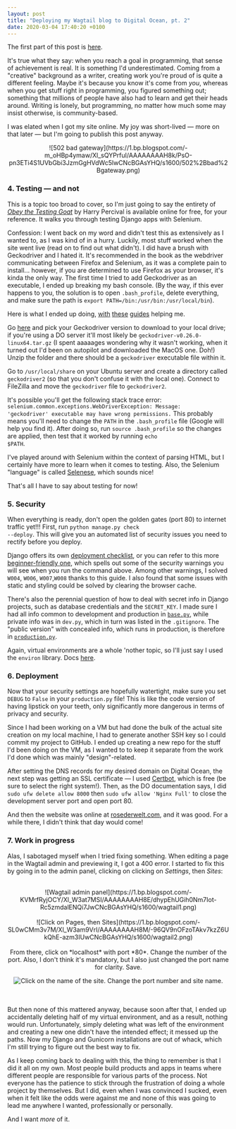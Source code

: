 ```yaml
---
layout: post
title: "Deploying my Wagtail blog to Digital Ocean, pt. 2"
date: 2020-03-04 17:40:20 +0100
---
```

The first part of this post is [here](https://rosamundmather.com/2020/01/29/wagtail-digital-ocean-1.html).

It's true what they say: when you reach a goal in programming, that sense of achievement is real. It is something I'd underestimated. Coming from a "creative" background as a writer, creating work you're proud of is quite a different feeling. Maybe it's because you know it's come from *you*, whereas when you get stuff right in programming, you figured something out; something that millions of people have also had to learn and get their heads around. Writing is lonely, but programming, no matter how much some may insist otherwise, is community-based.

I was elated when I got my site online. My joy was short-lived — more on that later — but I'm going to publish this post anyway.

<center>
![502 bad gateway](https://1.bp.blogspot.com/-m_oHBp4ymaw/Xl_sQYPrfuI/AAAAAAAAH8k/PsO-pn3ETi4S1UVbGbi3JzmGgHVdWc5lwCNcBGAsYHQ/s1600/502%2Bbad%2Bgateway.png)
</center>

<h3>4. Testing — and not</h3>

This is a topic too broad to cover, so I'm just going to say the entirety of <em><a href="[https://www.obeythetestinggoat.com/pages/book.html#toc](https://www.obeythetestinggoat.com/pages/book.html#toc)">Obey the Testing Goat</a></em> by Harry Percival is available online for free, for your reference. It walks you through testing Django apps with Selenium.

Confession: I went back on my word and didn't test this as extensively as I wanted to, as I was kind of in a hurry. Luckily, most stuff worked when the site went live (read on to find out what didn't).
I did have a brush with Geckodriver and I hated it. It's recommended in the book as the webdriver communicating between Firefox and Selenium, as it was a complete pain to install... however, if you are determined to use Firefox as your browser, it's kinda the only way. The first time I tried to add Geckodriver as an executable, I ended up breaking my bash console. (By the way, if this ever happens to you, the solution is to open <code>.bash_profile</code>, delete everything, and make sure the path is <code>export PATH=/bin:/usr/bin:/usr/local/bin</code>).

Here is what I ended up doing, [with](https://selenium.dev/documentation/en/webdriver/driver_requirements/#adding-executables-to-your-path) [these](https://medium.com/dropout-analytics/selenium-and-geckodriver-on-mac-b411dbfe61bc) [guides](https://medium.com/@sonaldwivedi/downloading-and-setting-up-geckodriver-87873e25207c) helping me.

Go [here](https://github.com/mozilla/geckodriver/releases) and pick your Geckodriver version to download to your local drive; if you're using a DO server it'll most likely be <code>geckodriver-v0.26.0-linux64.tar.gz</code> (I spent aaaaages wondering why it wasn't working, when it turned out I'd been on autopilot and downloaded the MacOS one. Doh!) Unzip the folder and there should be a <code>geckodriver</code> executable file within it.

Go to `/usr/local/share` on your Ubuntu server and create a directory called <code>geckodriver2</code> (so that you don't confuse it with the local one). Connect to FileZilla and move the <code>geckodriver</code> file to <code>geckodriver2</code>.

It's possible you'll get the following stack trace error:
<code>selenium.common.exceptions.WebDriverException: Message: 'geckodriver' executable may have wrong permissions.</code> This probably means you'll need to change the `PATH` in the `.bash_profile` file (Google will help you find it). After doing so, run `source .bash_profile` so the changes are applied, then test that it worked by running <code>echo $PATH</code>.

I've played around with Selenium within the context of parsing HTML, but I certainly have more to learn when it comes to testing. Also, the Selenium "language" is called [Selenese](https://www.softwaretestingmentor.com/what-is-selenese/), which sounds nice!

That's all I have to say about testing for now!


<h3>5. Security</h3>

When everything is ready, don't open the golden gates (port 80) to internet traffic yet!!!
First, run <code>python manage.py check --deploy</code>. This will give you an automated list of security issues you need to rectify before you deploy.

Django offers its own <a href="[https://docs.djangoproject.com/en/3.0/howto/deployment/checklist/](https://docs.djangoproject.com/en/3.0/howto/deployment/checklist/)">deployment checklist</a>, or you can refer to this more <a href="[https://dev.to/coderasha/django-web-security-checklist-before-deployment-secure-your-django-app-4jb8](https://dev.to/coderasha/django-web-security-checklist-before-deployment-secure-your-django-app-4jb8)">beginner-friendly one</a>, which spells out some of the security warnings you will see when you run the command above. Among other warnings, I solved <code>W004</code>, <code>W006</code>, <code>W007</code>,<code>W008</code> thanks to this guide. I also found that some issues with static and styling could be solved by clearing the browser cache.

There's also the perennial question of how to deal with secret info in Django projects, such as database credentials and the `SECRET_KEY`. I made sure I had all info common to development and production in <code>[base.py](https://github.com/rosamundm/rosederwelt-blog/blob/master/mysite/mysite/settings/base.py)</code>, while private info was in `dev.py`, which in turn was listed in the `.gitignore`. The "public version" with concealed info, which runs in production, is therefore in [`production.py`](https://github.com/rosamundm/rosederwelt-blog/blob/master/mysite/mysite/settings/production.py).

Again, virtual environments are a whole 'nother topic, so I'll just say I used the `environ` library. Docs [here](https://django-environ.readthedocs.io/en/latest/).

<h3>6. Deployment</h3>

Now that your security settings are hopefully watertight, make sure you set <code>DEBUG</code> to <code>False</code> in your `production.py` file! This is like the code version of having lipstick on your teeth, only significantly more dangerous in terms of privacy and security.

Since I had been working on a VM but had done the bulk of the actual site creation on my local machine, I had to generate another SSH key so I could commit my project to GitHub. I ended up creating a new repo for the stuff I'd been doing on the VM, as I wanted to to keep it separate from the work I'd done which was mainly "design"-related.

After setting the DNS records for my desired domain on Digital Ocean, the next step was getting an SSL certificate — I used [Certbot](https://certbot.eff.org/lets-encrypt/ubuntubionic-nginx), which is free (be sure to select the right system!). Then, as the DO documentation says, I did `sudo ufw delete allow 8000` then `sudo ufw allow 'Nginx Full'` to close the development server port and open port 80.

And then the website was online at [rosederwelt.com](https://rosederwelt.com), and it was good. For a while there, I didn't think that day would come!

<h3>7. Work in progress</h3>

Alas, I sabotaged myself when I tried fixing something. When editing a page in the Wagtail admin and previewing it, I got a 400 error. I started to fix this by going in to the admin panel, clicking on clicking on *Settings*, then *Sites*:
<br>
<br>
<center>
![Wagtail admin panel](https://1.bp.blogspot.com/-KVMrfRyjOCY/Xl_W3at7MSI/AAAAAAAAH8E/dhypEhUGih0Nm7Iot-Rc5zmdalENQi7JwCNcBGAsYHQ/s1600/wagtail1.png)
<br>
<br>
![Click on Pages, then Sites](https://1.bp.blogspot.com/-SL0wCMm3v7M/Xl_W3am9VrI/AAAAAAAAH8M/-96QV9nOFzoTAkv7kzZ6UkQhE-azm3IUwCNcBGAsYHQ/s1600/wagtail2.png)
<br>
<br>
From there, click on *localhost* with port *80*. Change the number of the port. Also, I don't think it's mandatory, but I also just changed the port name for clarity. Save.

![Click on the name of the site. Change the port number and site name.](https://1.bp.blogspot.com/-SZ2M6gMoRoQ/Xl_W3Tcv_GI/AAAAAAAAH8I/u1czBdJF09or0wxJbsqbi4-zUD18Q1FSACNcBGAsYHQ/s1600/wagtail3.png)
</center>
<br>
<br>
But then none of this mattered anyway, because soon after that, I ended up accidentally deleting half of my virtual environment, and as a result, nothing would run. Unfortunately, simply deleting what was left of the environment and creating a new one didn't have the intended effect; it messed up the paths. Now my Django and Gunicorn installations are out of whack, which I'm still trying to figure out the best way to fix.

As I keep coming back to dealing with this, the thing to remember is that I did it all on my own. Most people build products and apps in teams where different people are responsible for various parts of the process. Not everyone has the patience to stick through the frustration of doing a whole project by themselves. But I did, even when I was convinced I sucked, even when it felt like the odds were against me and none of this was going to lead me anywhere I wanted, professionally or personally.

And I want *more* of it.
